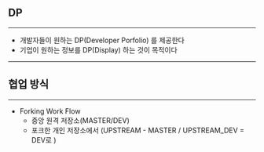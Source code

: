## DP
--- 
- 개발자들이 원하는 DP(Developer Porfolio) 를 제공한다
- 기업이 원하는 정보를 DP(Display) 하는 것이 목적이다
---
## 협업 방식
---
- Forking Work Flow
  - 중앙 원격 저장소(MASTER/DEV)
  - 포크한 개인 저장소에서 (UPSTREAM - MASTER / UPSTREAM_DEV = DEV로 )

